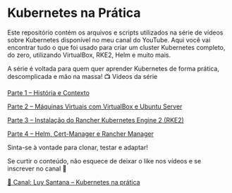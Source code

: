 # Kubernetes na Prática

Este repositório contém os arquivos e scripts utilizados na série de vídeos sobre Kubernetes disponível no meu canal do YouTube. Aqui você vai encontrar tudo o que foi usado para criar um cluster Kubernetes completo, do zero, utilizando VirtualBox, RKE2, Helm e muito mais.

A série é voltada para quem quer aprender Kubernetes de forma prática, descomplicada e mão na massa!
📺 Vídeos da série

[Parte 1 – História e Contexto](https://youtu.be/TKgHCqvQmqI?si=Q6s4av3MYN2dSAdm)

[Parte 2 – Máquinas Virtuais com VirtualBox e Ubuntu Server](https://youtu.be/pAINac-V5oY?si=18WOoPczrJRTkIHn)

[Parte 3 – Instalação do Rancher Kubernetes Engine 2 (RKE2)](https://youtu.be/Y-DakgH1Cxo?si=OdYAX1Fzx8_ZOUh9)

[Parte 4 – Helm, Cert-Manager e Rancher Manager](https://youtu.be/rWWLvBLp144?si=DnZwGuTfwJ67FyTc)

Sinta-se à vontade para clonar, testar e adaptar!

Se curtir o conteúdo, não esquece de deixar o like nos vídeos e se inscrever no canal 🙌

[📢 Canal: Luy Santana – Kubernetes na prática](https://www.youtube.com/@luysantanadev)
